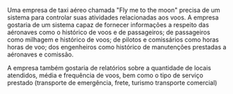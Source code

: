 Uma empresa de taxi aéreo chamada "Fly me to the moon" precisa de um sistema para controlar suas atividades relacionadas aos voos. A empresa gostaria de um sistema
capaz de fornecer informações a respeito das aéronaves como o histórico de voos e de passageiros; de passageiros como milhagem e histórico de voos; de pilotos e 
comissários como horas horas de voo; dos engenheiros como histórico de manutenções prestadas a aéronaves e comissão.

A empresa também gostaria de relatórios sobre a quantidade de locais atendidos, média e frequência de voos, bem como o tipo de serviço prestado (transporte de emergência, frete, turismo transporte comercial)
